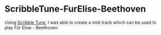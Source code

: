 # ScribbleTune-FurElise-Beethoven

Using <a href="https://www.npmjs.com/package/scribbletune">Scribble Tune</a>, I was able to create a midi track which can be used to play Für Elise - Beethoven.
